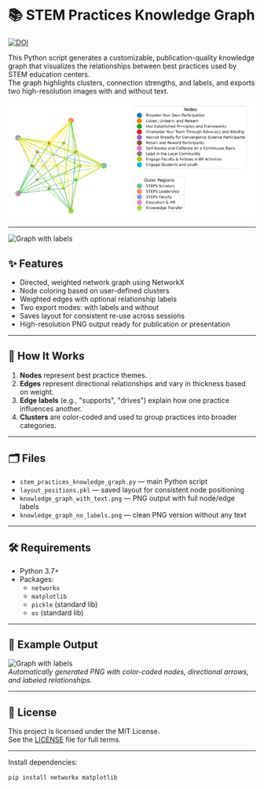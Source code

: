 # 📚 STEM Practices Knowledge Graph
[![DOI](https://zenodo.org/badge/DOI/10.5281/zenodo.YOUR_DOI_ID.svg)](https://doi.org/10.5281/zenodo.YOUR_DOI_ID)


This Python script generates a customizable, publication-quality knowledge graph that visualizes the relationships between best practices used by STEM education centers.  
The graph highlights clusters, connection strengths, and labels, and exports two high-resolution images with and without text.

![STEM Practices Knowledge Graph](KG.png)

---

![Graph with labels](knowledge_graph_with_text.png)

## ✨ Features

- Directed, weighted network graph using NetworkX
- Node coloring based on user-defined clusters
- Weighted edges with optional relationship labels
- Two export modes: with labels and without
- Saves layout for consistent re-use across sessions
- High-resolution PNG output ready for publication or presentation

---

## 🧠 How It Works

1. **Nodes** represent best practice themes.
2. **Edges** represent directional relationships and vary in thickness based on weight.
3. **Edge labels** (e.g., "supports", "drives") explain how one practice influences another.
4. **Clusters** are color-coded and used to group practices into broader categories.

---

## 🗂️ Files

- `stem_practices_knowledge_graph.py` — main Python script
- `layout_positions.pkl` — saved layout for consistent node positioning
- `knowledge_graph_with_text.png` — PNG output with full node/edge labels
- `knowledge_graph_no_labels.png` — clean PNG version without any text

---

## 🛠️ Requirements

- Python 3.7+
- Packages:
  - `networkx`
  - `matplotlib`
  - `pickle` (standard lib)
  - `os` (standard lib)

---

## 📸 Example Output

![Graph with labels](knowledge_graph_with_text.png)  
_Automatically generated PNG with color-coded nodes, directional arrows, and labeled relationships._

---

## 📜 License

This project is licensed under the MIT License.  
See the [LICENSE](LICENSE) file for full terms.

---

Install dependencies:

```bash
pip install networkx matplotlib
